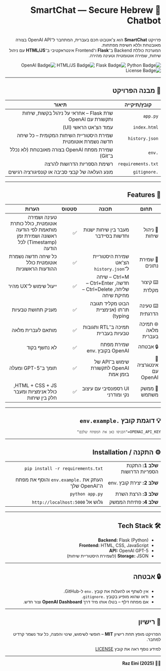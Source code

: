 <div dir="rtl">

  <h1 align="right">🤖 SmartChat — Secure Hebrew Chatbot</h1>

  <p>
    <br/>
    פרויקט <strong>SmartChat</strong> הוא צ'אטבוט חכם בעברית, המתחבר ל־OpenAI API בצורה מאובטחת וללא חשיפת מפתחות.<br>
    המערכת כוללת Backend ב־<strong>Flask</strong> ו־Frontend אינטראקטיבי ב־<strong>HTML/JS</strong> עם ניהול שיחות, שמירה אוטומטית וטעינה מהירה.
  </p>

  <p align="right">
    <img src="https://img.shields.io/badge/Python-3.8%2B-blue" alt="Python Badge">
    <img src="https://img.shields.io/badge/Flask-Backend-lightgrey" alt="Flask Badge">
    <img src="https://img.shields.io/badge/HTML%2FJS-Frontend-yellow" alt="HTML/JS Badge">
    <img src="https://img.shields.io/badge/OpenAI-Integration-green" alt="OpenAI Badge">
    <img src="https://img.shields.io/badge/License-MIT-blue" alt="License Badge">
  </p>

  <hr>

  <h2>📁 מבנה הפרויקט</h2>

  <table>
    <thead>
      <tr>
        <th>קובץ/תיקייה</th>
        <th>תיאור</th>
      </tr>
    </thead>
    <tbody>
      <tr>
        <td><code>app.py</code></td>
        <td>שרת Flask – אחראי על ניהול בקשות, שיחות ותקשורת עם OpenAI</td>
      </tr>
      <tr>
        <td><code>index.html</code></td>
        <td>עמוד הצ’אט הראשי (UI)</td>
      </tr>
      <tr>
        <td><code>history.json</code></td>
        <td>שמירת היסטוריית השיחות המקומית – כל שיחה חדשה נשמרת אוטומטית</td>
      </tr>
      <tr>
        <td><code>.env</code></td>
        <td>שמירת מפתח OpenAI בצורה מאובטחת (לא נכלל ב־Git)</td>
      </tr>
      <tr>
        <td><code>requirements.txt</code></td>
        <td>רשימת הספריות הדרושות להרצה</td>
      </tr>
      <tr>
        <td><code>.gitignore</code></td>
        <td>מונע העלאה של קבצי סביבה או קונפיגורציה רגישים</td>
      </tr>
    </tbody>
  </table>

  <hr>

  <h2 align="right">🧠 Features</h2>

  <table>
    <thead>
      <tr>
        <th>תחום</th>
        <th>תכונה</th>
        <th>סטטוס</th>
        <th>הערות</th>
      </tr>
    </thead>
    <tbody>
      <tr>
        <td>💬 ניהול שיחות</td>
        <td>מעבר בין שיחות ישנות וחדשות בסיידבר</td>
        <td>✅</td>
        <td>טעינה ושמירה אוטומטית, כולל כותרת מותאמת לפי הודעה ראשונה ושמירת זמן (Timestamp) לכל הודעה</td>
      </tr>
      <tr>
        <td>💾 שמירת נתונים</td>
        <td>שמירת היסטוריית הצ'אט ל־<code>history.json</code></td>
        <td>✅</td>
        <td>כל שיחה חדשה נשמרת אוטומטית כולל ההודעות הראשוניות</td>
      </tr>
      <tr>
        <td>⌨️ קיצור מקלדת</td>
        <td>Ctrl+M – שיחה חדשה, Ctrl+Enter – שליחה, Ctrl+Delete – מחיקת שיחה</td>
        <td>✅</td>
        <td>ייעול שימוש ל־UX מהיר</td>
      </tr>
      <tr>
        <td>⌨️ טעינה הדרגתית</td>
        <td>הבוט מקליד תגובה תו־תו (אנימציית typing)</td>
        <td>✅</td>
        <td>מעניק תחושת טבעיות</td>
      </tr>
      <tr>
        <td>🌐 תמיכה מלאה בעברית</td>
        <td>תמיכה ב־RTL ותגובות טבעיות בעברית</td>
        <td>✅</td>
        <td>מותאם לעברית מלאה</td>
      </tr>
      <tr>
        <td>🔒 אבטחה</td>
        <td>שמירת מפתח OpenAI בקובץ .env</td>
        <td>✅</td>
        <td>לא נחשף בקוד</td>
      </tr>
      <tr>
        <td>🧩 אינטגרציה עם OpenAI</td>
        <td>שימוש ב־API של OpenAI לתקשורת בזמן אמת</td>
        <td>✅</td>
        <td>תומך ב־GPT-5 ומעלה</td>
      </tr>
      <tr>
        <td>🎨 ממשק משתמש</td>
        <td>UI רספונסיבי עם עיצוב נקי ומודרני</td>
        <td>✅</td>
        <td>HTML + CSS + JS, כולל אנימציות ומעבר חלק בין שיחות</td>
      </tr>
    </tbody>
  </table>

  <hr>

  <h2>💡 דוגמת קובץ <code>.env.example</code></h2>
  <pre><code>OPENAI_API_KEY="הכניסו כאן את המפתח שלכם"</code></pre>

  <hr>

  <h2>⚙️ התקנה / Installation</h2>

  <table>
    <tr>
      <td><strong>שלב 1:</strong> התקנת הספריות הדרושות</td>
      <td><code>pip install -r requirements.txt</code></td>
    </tr>
    <tr>
      <td><strong>שלב 2:</strong> יצירת קובץ .env</td>
      <td>העתק את <code>.env.example</code> והוסף את מפתח ה־OpenAI שלך</td>
    </tr>
    <tr>
      <td><strong>שלב 3:</strong> הרצת השרת</td>
      <td><code>python app.py</code></td>
    </tr>
    <tr>
      <td><strong>שלב 4:</strong> פתיחת הממשק</td>
      <td>גלוש אל <code>http://localhost:5000</code></td>
    </tr>
  </table>

  <hr>

  <h2>🛠️ Tech Stack</h2>
  <ul>
    <li><strong>Backend:</strong> Flask (Python)</li>
    <li><strong>Frontend:</strong> HTML, CSS, JavaScript</li>
    <li><strong>API:</strong> OpenAI GPT-5</li>
    <li><strong>Storage:</strong> JSON (לשמירת היסטוריית שיחות)</li>
  </ul>

  <hr>

  <h2>🔒 אבטחה</h2>
  <ul>
    <li>אין לשתף או להעלות את קובץ <code>.env</code> ל-GitHub.</li>
    <li>ודאו שהוא מופיע בקובץ <code>.gitignore</code>.</li>
    <li>אם מפתח דלף – בטלו אותו מיד דרך <strong>OpenAI Dashboard</strong> וצור חדש.</li>
  </ul>

  <hr>

  <h2>📄 רישיון</h2>
  <p>
    הפרויקט מופץ תחת רישיון <strong>MIT</strong> – חופשי לשימוש, שינוי והפצה, כל עוד נשמר קרדיט למחבר.
  </p>
  <p>למידע נוסף ראה את קובץ <a href="LICENSE">LICENSE</a></p>

  <hr>

  <p><strong>👨‍💻 Raz Eini (2025)</strong></p>

</div>
